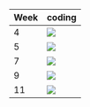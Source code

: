 | Week | coding |
| --- | --- |
| 4 |  ![](https://github.com/kmaooad/coding-19w04-vikachuu/workflows/Grading/badge.svg) |
| 5 |  ![](https://github.com/kmaooad/coding-19W05-vikachuu/workflows/Grading/badge.svg) |
| 7 |  ![](https://github.com/kmaooad/coding-19W07-vikachuu/workflows/Grading/badge.svg) |
| 9 |  ![](https://github.com/kmaooad/coding-19W09-vikachuu/workflows/Grading/badge.svg) |
| 11 |  ![](https://github.com/kmaooad/coding-19W11-vikachuu/workflows/Grading/badge.svg) |
